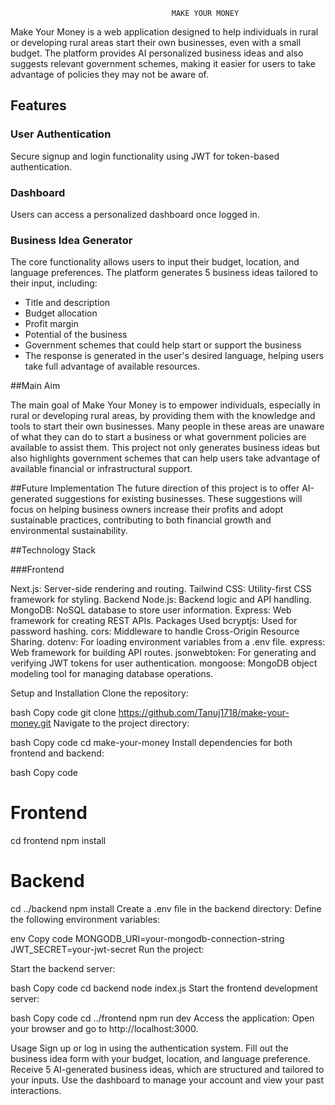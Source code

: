                                         MAKE YOUR MONEY

Make Your Money is a web application designed to help individuals in rural or developing rural areas start their own businesses, even with a small budget. The platform provides AI personalized business ideas and also suggests relevant government schemes, making it easier for users to take advantage of policies they may not be aware of.

## Features

### User Authentication
Secure signup and login functionality using JWT for token-based authentication.

### Dashboard
Users can access a personalized dashboard once logged in.

### Business Idea Generator
The core functionality allows users to input their budget, location, and language preferences. The platform generates 5 business ideas tailored to their input, including:

* Title and description
* Budget allocation
* Profit margin
* Potential of the business
* Government schemes that could help start or support the business
* The response is generated in the user's desired language, helping users take full advantage of available resources.


##Main Aim

The main goal of Make Your Money is to empower individuals, especially in rural or developing rural areas, by providing them with the knowledge and tools to start their own businesses. Many people in these areas are unaware of what they can do to start a business or what government policies are available to assist them. This project not only generates business ideas but also highlights government schemes that can help users take advantage of available financial or infrastructural support.

##Future Implementation
The future direction of this project is to offer AI-generated suggestions for existing businesses. These suggestions will focus on helping business owners increase their profits and adopt sustainable practices, contributing to both financial growth and environmental sustainability.

##Technology Stack

###Frontend

Next.js: Server-side rendering and routing.
Tailwind CSS: Utility-first CSS framework for styling.
Backend
Node.js: Backend logic and API handling.
MongoDB: NoSQL database to store user information.
Express: Web framework for creating REST APIs.
Packages Used
bcryptjs: Used for password hashing.
cors: Middleware to handle Cross-Origin Resource Sharing.
dotenv: For loading environment variables from a .env file.
express: Web framework for building API routes.
jsonwebtoken: For generating and verifying JWT tokens for user authentication.
mongoose: MongoDB object modeling tool for managing database operations.



Setup and Installation
Clone the repository:

bash
Copy code
git clone https://github.com/Tanuj1718/make-your-money.git
Navigate to the project directory:

bash
Copy code
cd make-your-money
Install dependencies for both frontend and backend:

bash
Copy code
# Frontend
cd frontend
npm install

# Backend
cd ../backend
npm install
Create a .env file in the backend directory: Define the following environment variables:

env
Copy code
MONGODB_URI=your-mongodb-connection-string
JWT_SECRET=your-jwt-secret
Run the project:

Start the backend server:

bash
Copy code
cd backend
node index.js
Start the frontend development server:

bash
Copy code
cd ../frontend
npm run dev
Access the application: Open your browser and go to http://localhost:3000.

Usage
Sign up or log in using the authentication system.
Fill out the business idea form with your budget, location, and language preference.
Receive 5 AI-generated business ideas, which are structured and tailored to your inputs.
Use the dashboard to manage your account and view your past interactions.